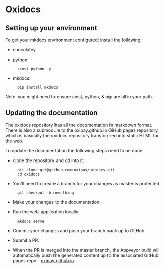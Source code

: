 # Oxidocs

## Setting up your environment

To get your mkdocs environment configured; install the following:
* chocolatey
* python: 

        cinst python -y
* mkdocs:

        pip install mkdocs

Note: you might need to ensure cinst, python, & pip are all in your path.

## Updating the documentation

The oxidocs repository has all the documentation in markdown format. There is also a submodule to the oxipay.github.io GiHub pages repository, which is basically the oxidocs repository transformed into static HTML for the web.

To update the documentation the following steps need to be done.

* clone the repository and cd into it:

        git clone git@github.com:oxipay/oxidocs.git
        cd oxidocs

* You'll need to create a branch for your changes as master is protected.

        git checkout -b new-thing
* Make your changes to the documentation.
* Run the web-application locally:

        mkdocs serve
* Commit your changes and push your branch back up to GitHub.
* Submit a PR.
* When the PR is merged into the master branch, the Appveyor build will automatically push the generated content up to the associated GitHub pages repo - [oxipay.github.io](https://github.com/oxipay/oxipay.github.io)
